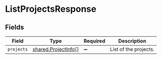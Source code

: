 # ListProjectsResponse


## Fields

| Field                                                             | Type                                                              | Required                                                          | Description                                                       |
| ----------------------------------------------------------------- | ----------------------------------------------------------------- | ----------------------------------------------------------------- | ----------------------------------------------------------------- |
| `projects`                                                        | [shared.ProjectInfo](../../../sdk/models/shared/projectinfo.md)[] | :heavy_minus_sign:                                                | List of the projects.                                             |
